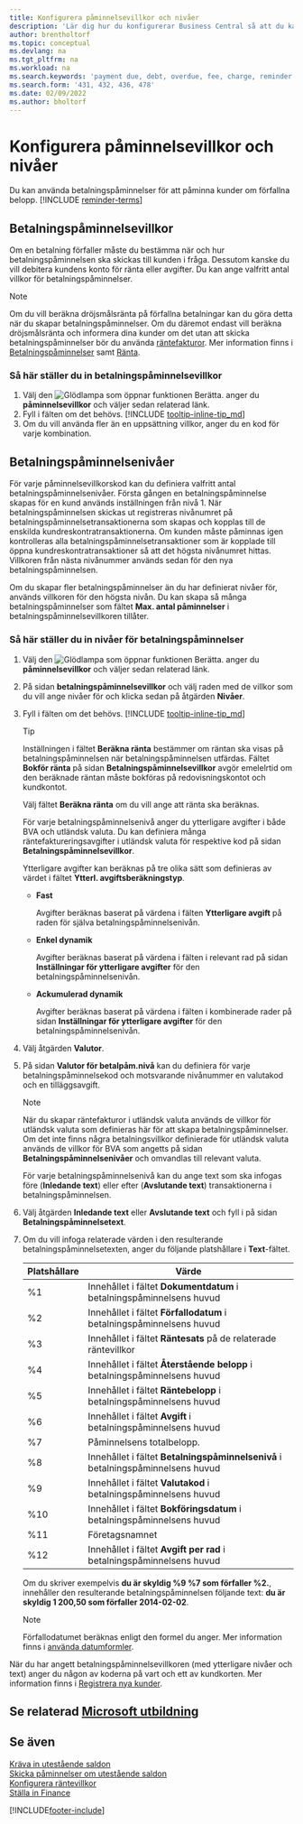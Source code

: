```yaml
---
title: Konfigurera påminnelsevillkor och nivåer
description: 'Lär dig hur du konfigurerar Business Central så att du kan skicka en påminnelse till en kund om en betalning som förfaller, samt hur du lägger till avgifter orsakade av förseningen.'
author: brentholtorf
ms.topic: conceptual
ms.devlang: na
ms.tgt_pltfrm: na
ms.workload: na
ms.search.keywords: 'payment due, debt, overdue, fee, charge, reminder'
ms.search.form: '431, 432, 436, 478'
ms.date: 02/09/2022
ms.author: bholtorf
---
```

# Konfigurera påminnelsevillkor och nivåer

Du kan använda betalningspåminnelser för att påminna kunder om förfallna belopp. [!INCLUDE [reminder-terms](includes/reminder-terms.md)]

## Betalningspåminnelsevillkor

Om en betalning förfaller måste du bestämma när och hur betalningspåminnelsen ska skickas till kunden i fråga. Dessutom kanske du vill debitera kundens konto för ränta eller avgifter. Du kan ange valfritt antal villkor för betalningspåminnelser.  

> [!NOTE]
> Om du vill beräkna dröjsmålsränta på förfallna betalningar kan du göra detta när du skapar betalningspåminnelser. Om du däremot endast vill beräkna dröjsmålsränta och informera dina kunder om det utan att skicka betalningspåminnelser bör du använda [räntefakturor](finance-setup-finance-charges.md). Mer information finns i [Betalningspåminnelser](receivables-collect-outstanding-balances.md#reminders) samt [Ränta](receivables-collect-outstanding-balances.md#finance-charges).

### Så här ställer du in betalningspåminnelsevillkor

1. Välj den ![Glödlampa som öppnar funktionen Berätta.](media/ui-search/search_small.png "Berätta för mig vad du vill göra") anger du **påminnelsevillkor** och väljer sedan relaterad länk.  
2. Fyll i fälten om det behövs. [!INCLUDE [tooltip-inline-tip_md](includes/tooltip-inline-tip_md.md)]  
3. Om du vill använda fler än en uppsättning villkor, anger du en kod för varje kombination.

## Betalningspåminnelsenivåer

För varje påminnelsevillkorskod kan du definiera valfritt antal betalningspåminnelsenivåer. Första gången en betalningspåminnelse skapas för en kund används inställningen från nivå 1. När betalningspåminnelsen skickas ut registreras nivånumret på betalningspåminnelsetransaktionerna som skapas och kopplas till de enskilda kundreskontratransaktionerna. Om kunden måste påminnas igen kontrolleras alla betalningspåminnelsetransaktioner som är kopplade till öppna kundreskontratransaktioner så att det högsta nivånumret hittas. Villkoren från nästa nivånummer används sedan för den nya betalningspåminnelsen.

Om du skapar fler betalningspåminnelser än du har definierat nivåer för, används villkoren för den högsta nivån. Du kan skapa så många betalningspåminnelser som fältet **Max. antal påminnelser** i betalningspåminnelsevillkoren tillåter.

### Så här ställer du in nivåer för betalningspåminnelser

1. Välj den ![Glödlampa som öppnar funktionen Berätta.](media/ui-search/search_small.png "Berätta för mig vad du vill göra") anger du **påminnelsevillkor** och väljer sedan relaterad länk.  
2. På sidan **betalningspåminnelsevillkor** och välj raden med de villkor som du vill ange nivåer för och klicka sedan på åtgärden **Nivåer**.  
3. Fyll i fälten om det behövs. [!INCLUDE [tooltip-inline-tip_md](includes/tooltip-inline-tip_md.md)]  

    > [!TIP]
    > Inställningen i fältet **Beräkna ränta** bestämmer om räntan ska visas på betalningspåminnelsen när betalningspåminnelsen utfärdas. Fältet **Bokför ränta** på sidan **Betalningspåminnelsevillkor** avgör emelelrtid om den beräknade räntan måste bokföras på redovisningskontot och kundkontot.
    >
    > Välj fältet **Beräkna ränta** om du vill ange att ränta ska beräknas.

    För varje betalningspåminnelsenivå anger du ytterligare avgifter i både BVA och utländsk valuta. Du kan definiera många räntefaktureringsavgifter i utländsk valuta för respektive kod på sidan **Betalningspåminnelsevillkor**.  

    Ytterligare avgifter kan beräknas på tre olika sätt som definieras av värdet i fältet **Ytterl. avgiftsberäkningstyp**.  

    - **Fast**

        Avgifter beräknas baserat på värdena i fälten **Ytterligare avgift** på raden för själva betalningspåminnelsenivån.  
    - **Enkel dynamik**

        Avgifter beräknas baserat på värdena i fälten i relevant rad på sidan **Inställningar för ytterligare avgifter** för den betalningspåminnelsenivån.
    - **Ackumulerad dynamik**

        Avgifter beräknas baserat på värdena i fälten i kombinerade rader på sidan **Inställningar för ytterligare avgifter** för den betalningspåminnelsenivån.

4. Välj åtgärden **Valutor**.
5. På sidan **Valutor för betalpåm.nivå** kan du definiera för varje betalningspåminnelsekod och motsvarande nivånummer en valutakod och en tilläggsavgift.

    > [!NOTE]  
    > När du skapar räntefakturor i utländsk valuta används de villkor för utländsk valuta som definieras här för att skapa betalningspåminnelser. Om det inte finns några betalningsvillkor definierade för utländsk valuta används de villkor för BVA som angetts på sidan **Betalningspåminnelsenivåer** och omvandlas till relevant valuta.

    För varje betalningspåminnelsenivå kan du ange text som ska infogas före (**Inledande text**) eller efter (**Avslutande text**) transaktionerna i betalningspåminnelsen.

6. Välj åtgärden **Inledande text** eller **Avslutande text** och fyll i på sidan **Betalningspåminnelsetext**.
7. Om du vill infoga relaterade värden i den resulterande betalningspåminnelsetexten, anger du följande platshållare i **Text**-fältet.  

    |Platshållare|Värde|  
    |-----------------|-----------|  
    |%1|Innehållet i fältet **Dokumentdatum** i betalningspåminnelsens huvud|  
    |%2|Innehållet i fältet **Förfallodatum** i betalningspåminnelsens huvud|  
    |%3|Innehållet i fältet **Räntesats** på de relaterade räntevillkor|  
    |%4|Innehållet i fältet **Återstående belopp** i betalningspåminnelsens huvud|  
    |%5|Innehållet i fältet **Räntebelopp** i betalningspåminnelsens huvud|  
    |%6|Innehållet i fältet **Avgift** i betalningspåminnelsens huvud|  
    |%7|Påminnelsens totalbelopp.|  
    |%8|Innehållet i fältet **Betalningspåminnelsenivå** i betalningspåminnelsens huvud|  
    |%9|Innehållet i fältet **Valutakod** i betalningspåminnelsens huvud|  
    |%10|Innehållet i fältet **Bokföringsdatum** i betalningspåminnelsens huvud|  
    |%11|Företagsnamnet|  
    |%12|Innehållet i fältet **Avgift per rad** i betalningspåminnelsens huvud|  

    Om du skriver exempelvis **du är skyldig %9 %7 som förfaller %2.**, innehåller den resulterande betalningspåminnelsen följande text: **du är skyldig 1 200,50 som förfaller 2014-02-02**.

    > [!NOTE]
    > Förfallodatumet beräknas enligt den formel du anger. Mer information finns i [använda datumformler](ui-enter-date-ranges.md#use-date-formulas).

När du har angett betalningspåminnelsevillkoren (med ytterligare nivåer och text) anger du någon av koderna på vart och ett av kundkorten. Mer information finns i [Registrera nya kunder](sales-how-register-new-customers.md).  

## Se relaterad [Microsoft utbildning](/training/modules/send-reminders-dynamics-365-business-central/)

## Se även

[Kräva in utestående saldon](receivables-collect-outstanding-balances.md)  
[Skicka påminnelser om utestående saldon](receivables-send-reminders.md)  
[Konfigurera räntevillkor](finance-setup-finance-charges.md)  
[Ställa in Finance](finance-setup-finance.md)  


[!INCLUDE[footer-include](includes/footer-banner.md)]
